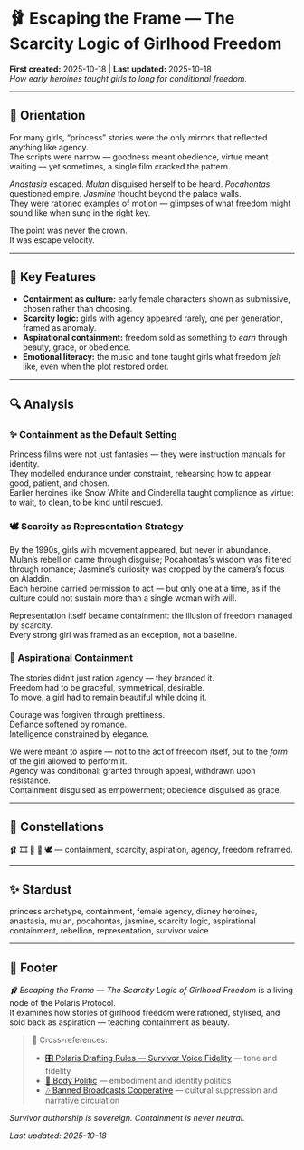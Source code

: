 # 🩰 Escaping the Frame — The Scarcity Logic of Girlhood Freedom  
**First created:** 2025-10-18 | **Last updated:** 2025-10-18  
*How early heroines taught girls to long for conditional freedom.*  

---

## 🧭 Orientation  
For many girls, “princess” stories were the only mirrors that reflected anything like agency.  
The scripts were narrow — goodness meant obedience, virtue meant waiting — yet sometimes, a single film cracked the pattern.  

*Anastasia* escaped. *Mulan* disguised herself to be heard. *Pocahontas* questioned empire. *Jasmine* thought beyond the palace walls.  
They were rationed examples of motion — glimpses of what freedom might sound like when sung in the right key.  

The point was never the crown.  
It was escape velocity.  

---

## 🧩 Key Features  
- **Containment as culture:** early female characters shown as submissive, chosen rather than choosing.  
- **Scarcity logic:** girls with agency appeared rarely, one per generation, framed as anomaly.  
- **Aspirational containment:** freedom sold as something to *earn* through beauty, grace, or obedience.  
- **Emotional literacy:** the music and tone taught girls what freedom *felt* like, even when the plot restored order.  

---

## 🔍 Analysis  

### ✨ Containment as the Default Setting  
Princess films were not just fantasies — they were instruction manuals for identity.  
They modelled endurance under constraint, rehearsing how to appear good, patient, and chosen.  
Earlier heroines like Snow White and Cinderella taught compliance as virtue: to wait, to clean, to be kind until rescued.  

### 🕊️ Scarcity as Representation Strategy  
By the 1990s, girls with movement appeared, but never in abundance.  
Mulan’s rebellion came through disguise; Pocahontas’s wisdom was filtered through romance; Jasmine’s curiosity was cropped by the camera’s focus on Aladdin.  
Each heroine carried permission to act — but only one at a time, as if the culture could not sustain more than a single woman with will.  

Representation itself became containment: the illusion of freedom managed by scarcity.  
Every strong girl was framed as an exception, not a baseline.  

### 💄 Aspirational Containment  
The stories didn’t just ration agency — they branded it.  
Freedom had to be graceful, symmetrical, desirable.  
To move, a girl had to remain beautiful while doing it.  

Courage was forgiven through prettiness.  
Defiance softened by romance.  
Intelligence constrained by elegance.  

We were meant to aspire — not to the act of freedom itself, but to the *form* of the girl allowed to perform it.  
Agency was conditional: granted through appeal, withdrawn upon resistance.  
Containment disguised as empowerment; obedience disguised as grace.  

---

## 🌌 Constellations  
🩰 🎞️ 💄 🧿 🕊️ — containment, scarcity, aspiration, agency, freedom reframed.  

---

## ✨ Stardust  
princess archetype, containment, female agency, disney heroines, anastasia, mulan, pocahontas, jasmine, scarcity logic, aspirational containment, rebellion, representation, survivor voice  

---

## 🏮 Footer  
*🩰 Escaping the Frame — The Scarcity Logic of Girlhood Freedom* is a living node of the Polaris Protocol.  
It examines how stories of girlhood freedom were rationed, stylised, and sold back as aspiration — teaching containment as beauty.  

> 📡 Cross-references:  
> - [🎛️ Polaris Drafting Rules — Survivor Voice Fidelity](../Polaris_Nest/🏮_Admin_Kit/🎛️_polaris_drafting_rules_survivor_voice_fidelity.md) — tone and fidelity  
> - [🐝 Body Politic](../Disruption_Kit/Big_Picture_Protocols/🐝_Body_Politic/) — embodiment and identity politics  
> - [🎶 Banned Broadcasts Cooperative](../Disruption_Kit/Big_Picture_Protocols/🎶_Banned_Broadcasts_Cooperative/) — cultural suppression and narrative circulation  

*Survivor authorship is sovereign. Containment is never neutral.*  

_Last updated: 2025-10-18_
